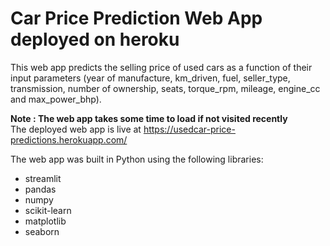 # Car Price Prediction Web App deployed on heroku

This web app predicts the selling price of used cars as a function of their input parameters (year of manufacture, km_driven, fuel, seller_type, transmission, number of ownership, seats, torque_rpm, mileage, engine_cc and max_power_bhp).

**Note : The web app takes some time to load if not visited recently**
<br>
The deployed web app is live at https://usedcar-price-predictions.herokuapp.com/

The web app was built in Python using the following libraries:

- streamlit
- pandas
- numpy
- scikit-learn
- matplotlib
- seaborn

